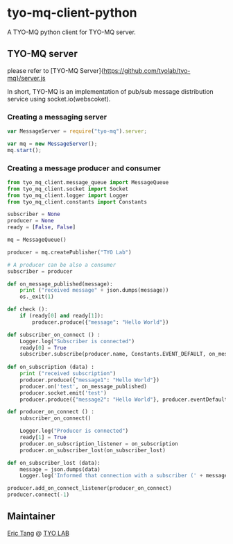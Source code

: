 # tyo-mq-client-python
A TYO-MQ python client for TYO-MQ server.

## TYO-MQ server 
please refer to [TYO-MQ Server]{https://github.com/tyolab/tyo-mq}/server.js

In short, TYO-MQ is an implementation of pub/sub message distribution service using socket.io(webscoket).

### Creating a messaging server

```javascript
var MessageServer = require("tyo-mq").server;

var mq = new MessageServer();
mq.start();
```

### Creating a message producer and consumer

```python
from tyo_mq_client.message_queue import MessageQueue
from tyo_mq_client.socket import Socket
from tyo_mq_client.logger import Logger
from tyo_mq_client.constants import Constants

subscriber = None
producer = None
ready = [False, False]

mq = MessageQueue()

producer = mq.createPublisher("TYO Lab")

# A producer can be also a consumer
subscriber = producer

def on_message_published(message):
    print ("received message" + json.dumps(message))
    os._exit(1)

def check ():
    if (ready[0] and ready[1]):
        producer.produce({"message": "Hello World"})

def subscriber_on_connect () :
    Logger.log("Subscriber is connected")
    ready[0] = True
    subscriber.subscribe(producer.name, Constants.EVENT_DEFAULT, on_message_published, False)
    
def on_subscription (data) :
    print ("received subscription")
    producer.produce({"message1": "Hello World"})
    producer.on('test', on_message_published)
    producer.socket.emit('test')
    producer.produce({"message2": "Hello World"}, producer.eventDefault, Constants.METHOD_BROADCAST)

def producer_on_connect () :
    subscriber_on_connect() 

    Logger.log("Producer is connected")
    ready[1] = True
    producer.on_subscription_listener = on_subscription
    producer.on_subscriber_lost(on_subscriber_lost)

def on_subscriber_lost (data):
    message = json.dumps(data)
    Logger.log('Informed that connection with a subscriber (' + message["consumer"] + ') was lost')

producer.add_on_connect_listener(producer_on_connect)
producer.connect(-1)


```

## Maintainer

[Eric Tang](https://twitter.com/_e_tang) @ [TYO LAB](http://tyo.com.au)